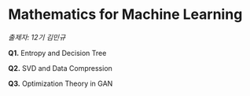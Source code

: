 # Mathematics for Machine Learning
*출제자: 12기 김민규*

**Q1.** Entropy and Decision Tree

**Q2.** SVD and Data Compression

**Q3.** Optimization Theory in GAN
